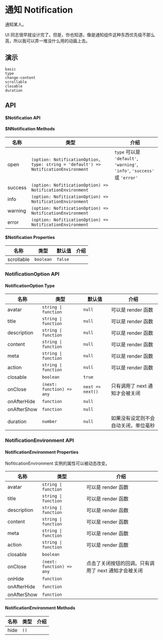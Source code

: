# 通知 Notification
通知某人。

UI 同志很早就设计完了。但是，你也知道，像是通知组件这种东西优先级不那么高，所以我可以弄一堆没什么用的动画上去。
## 演示
```demo
basic
type
change-content
scrollable
closable
duration
```
## API
#### $Notification API
#### $NNotification Methods
|名称|类型|介绍|
|-|-|-|
|open|`(option: NotificationOption, type: string = 'default') => NotificationEnvironment`|`type` 可以是 `'default'`, `'warning'`, `'info'`, `'success'` 或 `'error'`|
|success|`(option: NofiticationOption) => NotificationEnvironment`||
|info|`(option: NofiticationOption) => NotificationEnvironment`||
|warning|`(option: NofiticationOption) => NotificationEnvironment`||
|error|`(option: NofiticationOption) => NotificationEnvironment`||

#### $Notification Properties

|名称|类型|默认值|介绍|
|-|-|-|-|
|scrollable|`boolean`|`false`||

### NotificationOption API
#### NotificationOption Type

|名称|类型|默认值|介绍|
|-|-|-|-|
|avatar|`string \| function`|`null`|可以是 render 函数|
|title|`string \| function`|`null`|可以是 render 函数|
|description|`string \| function`|`null`|可以是 render 函数|
|content|`string \| function`|`null`|可以是 render 函数|
|meta|`string \| function`|`null`|可以是 render 函数|
|action|`string \| function`|`null`|可以是 render 函数|
|closable|`boolean`|`true`||
|onClose|`(next: function) => any`|`next => next()`|只有调用了 next 通知才会被关闭|
|onAfterHide|`function`|`null`||
|onAfterShow|`function`|`null`||
|duration|`number`|`null`|如果没有设定则不会自动关闭，单位毫秒|

### NotificationEnvironment API
#### NotificationEnvironment Properties
NofiticationEnvironment 实例的属性可以被动态改变。

|名称|类型|介绍|
|-|-|-|
|avatar|`string \| function`|可以是 render 函数|
|title|`string \| function`|可以是 render 函数|
|description|`string \| function`|可以是 render 函数|
|content|`string \| function`|可以是 render 函数|
|meta|`string \| function`|可以是 render 函数|
|action|`string \| function`|可以是 render 函数|
|closable|`boolean`||
|onClose|`(next: function) => any`|点击了关闭按钮的回调。只有调用了 next 通知才会被关闭|
|onHide|`function`||
|onAfterHide|`function`||
|onAfterShow|`function`||

#### NotificationEnvironment Methods
|名称|类型|介绍|
|-|-|-|
|hide|`()`||